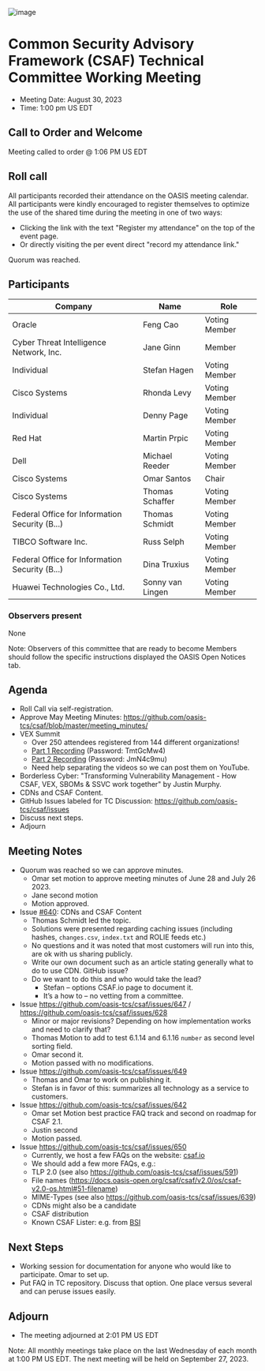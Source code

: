![image](https://user-images.githubusercontent.com/1690898/139102180-5c1e2583-14f1-4f58-ab2b-9e3807ed529c.png)

# Common Security Advisory Framework (CSAF) Technical Committee Working Meeting

- Meeting Date: August 30, 2023
- Time: 1:00 pm US EDT

## Call to Order and Welcome

Meeting called to order @ 1:06 PM US EDT

## Roll call

All participants recorded their attendance on the OASIS meeting calendar.
All participants were kindly encouraged to register themselves to optimize the use of the shared time during the meeting in one of two ways:

- Clicking the link with the text "Register my attendance" on the top of the event page.
- Or directly visiting the per event direct "record my attendance link."

Quorum was reached.

## Participants

| Company                                        | Name             | Role           |
|------------------------------------------------|------------------|----------------|
| Oracle                                         | Feng Cao         | Voting Member  |
| Cyber Threat Intelligence Network, Inc.        | Jane Ginn        | Member         |
| Individual                                     | Stefan Hagen     | Voting Member  |
| Cisco Systems                                  | Rhonda Levy      | Voting Member  |
| Individual                                     | Denny Page       | Voting Member  |
| Red Hat                                        | Martin Prpic     | Voting Member  |
| Dell                                           | Michael Reeder   | Voting Member  |
| Cisco Systems                                  | Omar Santos      | Chair          |
| Cisco Systems                                  | Thomas Schaffer  | Voting Member  |
| Federal Office for Information Security (B...) | Thomas Schmidt   | Voting Member  |
| TIBCO Software Inc.                            | Russ Selph       | Voting Member  |
| Federal Office for Information Security (B...) | Dina Truxius     | Voting Member  |
| Huawei Technologies Co., Ltd.                  | Sonny van Lingen | Voting Member  |

### Observers present

None

Note: Observers of this committee that are ready to become Members should follow the specific instructions displayed the OASIS Open Notices tab.

## Agenda

- Roll Call via self-registration.
- Approve May Meeting Minutes: https://github.com/oasis-tcs/csaf/blob/master/meeting_minutes/
- VEX Summit
  - Over 250 attendees registered from 144 different organizations!
  - [Part 1 Recording](https://cisco.webex.com/cisco/ldr.php?RCID=56dbe1d0a5d6377b6e31696d88d36673) (Password: TmtGcMw4)
  - [Part 2 Recording](https://cisco.webex.com/cisco/ldr.php?RCID=ad8f2d401ef9f88e23df6df35f5f26b1) (Password: JmN4c9mu)
  - Need help separating the videos so we can post them on YouTube.
- Borderless Cyber: "Transforming Vulnerability Management - How CSAF, VEX, SBOMs & SSVC work together" by Justin Murphy.
- CDNs and CSAF Content.
- GitHub Issues labeled for TC Discussion: https://github.com/oasis-tcs/csaf/issues
- Discuss next steps.
- Adjourn

## Meeting Notes

- Quorum was reached so we can approve minutes.
  - Omar set motion to approve meeting minutes of June 28 and July 26 2023.
  - Jane second motion
  - Motion approved.
- Issue [#640](https://github.com/oasis-tcs/csaf/issues/640): CDNs and CSAF Content
  - Thomas Schmidt led the topic.
  - Solutions were presented regarding caching issues (including hashes, `changes.csv`, `index.txt` and ROLIE feeds etc.)
  - No questions and it was noted that most customers will run into this, are ok with us sharing publicly.
  - Write our own document such as an article stating generally what to do to use CDN.  GitHub issue?
  - Do we want to do this and who would take the lead?
    - Stefan – options CSAF.io page to document it.
    - It’s a how to – no vetting from a committee.  
- Issue https://github.com/oasis-tcs/csaf/issues/647 / https://github.com/oasis-tcs/csaf/issues/628
  - Minor or major revisions? Depending on how implementation works and need to clarify that?
  - Thomas Motion to add to test 6.1.14 and 6.1.16 `number` as second level sorting field.
  - Omar second it.
  - Motion passed with no modifications.
- Issue https://github.com/oasis-tcs/csaf/issues/649
  - Thomas and Omar to work on publishing it.
  - Stefan is in favor of this: summarizes all technology as a service to customers.
- Issue https://github.com/oasis-tcs/csaf/issues/642
  - Omar set Motion best practice FAQ track and second on roadmap for CSAF 2.1.
  - Justin second
  - Motion passed.
- Issue https://github.com/oasis-tcs/csaf/issues/650 
  - Currently, we host a few FAQs on the website: [csaf.io](https://oasis-open.github.io/csaf-documentation/faq.html)
  - We should add a few more FAQs, e.g.:
  - TLP 2.0 (see also https://github.com/oasis-tcs/csaf/issues/591)
  - File names (https://docs.oasis-open.org/csaf/csaf/v2.0/os/csaf-v2.0-os.html#51-filename)
  - MIME-Types (see also https://github.com/oasis-tcs/csaf/issues/639)
  - CDNs might also be a candidate
  - CSAF distribution
  - Known CSAF Lister: e.g. from [BSI](https://wid.cert-bund.de/.well-known/csaf-aggregator/aggregator.json)

## Next Steps

- Working session for documentation for anyone who would like to participate.  Omar to set up.
- Put FAQ in TC repository.  Discuss that option. One place versus several and can peruse issues easily.

## Adjourn

- The meeting adjourned at 2:01 PM US EDT

Note: All monthly meetings take place on the last Wednesday of each month at 1:00 PM US EDT.
The next meeting will be held on September 27, 2023.  
